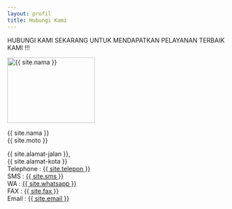 ```yaml
---
layout: profil
title: Hubungi Kami
---
```

<h1 class="title" style="display: none;">Contact Us</h1>
<p>HUBUNGI KAMI SEKARANG UNTUK MENDAPATKAN PELAYANAN TERBAIK KAMI !!!</p>
<img src="{{ site.logo-hubungi-kami }}" width="200" height="150" alt="{{ site.nama }}" title="{{ site.nama }}"/>
<p>{{ site.nama }} <br> {{ site.moto }}</p>
<p>{{ site.alamat-jalan }},<br/>{{ site.alamat-kota }}<br/>
Telephone : <a href="tel:{{ site.telepon }}">{{ site.telepon }}</a><br/>
SMS : <a href="sms:{{ site.sms }}">{{ site.sms }}</a><br/>
WA : <a href="{{ site.whatsapp-api }}">{{ site.whatsapp }}</a><br/>
FAX : <a href="fax:{{ site.fax }}">{{ site.fax }}</a><br/>
Email : <a href="mailto:{{ site.email }}">{{ site.email }}</a></p>
<!-- <p><strong>MAP</strong></p>
<p><iframe src="https://maps.google.com/maps/ms?msa=0&amp;msid=212378688978671326941.0004d583b587b073ae7c4&amp;ie=UTF8&amp;t=m&amp;ll=-7.282487,112.697239&amp;spn=0.012771,0.012875&amp;z=15&amp;output=embed" width="300" height="300" frameborder="0" marginwidth="0" marginheight="0" scrolling="no"> </iframe><br/>View <a style="color:#0000FF;text-align:left" href="https://maps.google.com/maps/ms?msa=0&amp;msid=212378688978671326941.0004d583b587b073ae7c4&amp;ie=UTF8&amp;t=m&amp;ll=-7.282487,112.697239&amp;spn=0.012771,0.012875&amp;z=15&amp;source=embed">{{ site.nama }} - {{ site.moto }}</a> diperbesar</p> -->